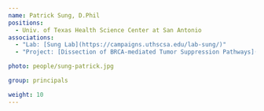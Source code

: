 ```yaml
---
name: Patrick Sung, D.Phil
positions:
  - Univ. of Texas Health Science Center at San Antonio
associations:
  - "Lab: [Sung Lab](https://campaigns.uthscsa.edu/lab-sung/)"
  - "Project: [Dissection of BRCA-mediated Tumor Suppression Pathways](projects/#dissection-of-brca-mediated-tumor-suppression-pathways)"

photo: people/sung-patrick.jpg

group: principals

weight: 10
---
```


